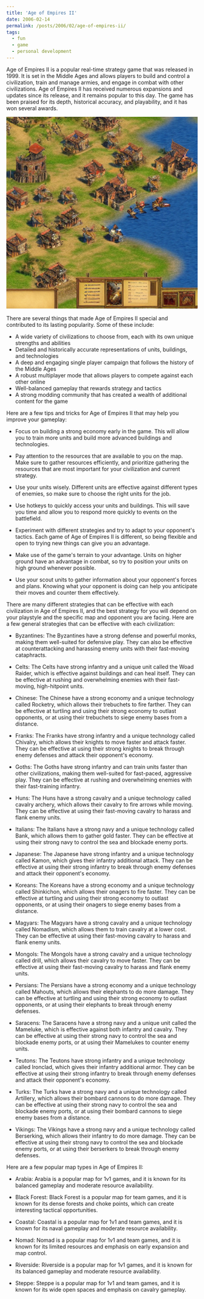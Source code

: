 ```yaml
---
title: 'Age of Empires II'
date: 2006-02-14
permalink: /posts/2006/02/age-of-empires-ii/
tags:
  - fun
  - game
  - personal development
---
```


Age of Empires II is a popular real-time strategy game that was released in 1999. It is set in the Middle Ages and allows players to build and control a civilization, train and manage armies, and engage in combat with other civilizations. Age of Empires II has received numerous expansions and updates since its release, and it remains popular to this day. The game has been praised for its depth, historical accuracy, and playability, and it has won several awards.

<img src='/images/posts/age-of-empires-ii.png'> 

There are several things that made Age of Empires II special and contributed to its lasting popularity. Some of these include:

* A wide variety of civilizations to choose from, each with its own unique strengths and abilities
* Detailed and historically accurate representations of units, buildings, and technologies
* A deep and engaging single player campaign that follows the history of the Middle Ages
* A robust multiplayer mode that allows players to compete against each other online
* Well-balanced gameplay that rewards strategy and tactics
* A strong modding community that has created a wealth of additional content for the game

Here are a few tips and tricks for Age of Empires II that may help you improve your gameplay:

* Focus on building a strong economy early in the game. This will allow you to train more units and build more advanced buildings and technologies.

* Pay attention to the resources that are available to you on the map. Make sure to gather resources efficiently, and prioritize gathering the resources that are most important for your civilization and current strategy.

* Use your units wisely. Different units are effective against different types of enemies, so make sure to choose the right units for the job.

* Use hotkeys to quickly access your units and buildings. This will save you time and allow you to respond more quickly to events on the battlefield.

* Experiment with different strategies and try to adapt to your opponent's tactics. Each game of Age of Empires II is different, so being flexible and open to trying new things can give you an advantage.

* Make use of the game's terrain to your advantage. Units on higher ground have an advantage in combat, so try to position your units on high ground whenever possible.

* Use your scout units to gather information about your opponent's forces and plans. Knowing what your opponent is doing can help you anticipate their moves and counter them effectively.

There are many different strategies that can be effective with each civilization in Age of Empires II, and the best strategy for you will depend on your playstyle and the specific map and opponent you are facing. Here are a few general strategies that can be effective with each civilization:

* Byzantines: The Byzantines have a strong defense and powerful monks, making them well-suited for defensive play. They can also be effective at counterattacking and harassing enemy units with their fast-moving cataphracts.

* Celts: The Celts have strong infantry and a unique unit called the Woad Raider, which is effective against buildings and can heal itself. They can be effective at rushing and overwhelming enemies with their fast-moving, high-hitpoint units.

* Chinese: The Chinese have a strong economy and a unique technology called Rocketry, which allows their trebuchets to fire farther. They can be effective at turtling and using their strong economy to outlast opponents, or at using their trebuchets to siege enemy bases from a distance.

* Franks: The Franks have strong infantry and a unique technology called Chivalry, which allows their knights to move faster and attack faster. They can be effective at using their strong knights to break through enemy defenses and attack their opponent's economy.

* Goths: The Goths have strong infantry and can train units faster than other civilizations, making them well-suited for fast-paced, aggressive play. They can be effective at rushing and overwhelming enemies with their fast-training infantry.

* Huns: The Huns have a strong cavalry and a unique technology called cavalry archery, which allows their cavalry to fire arrows while moving. They can be effective at using their fast-moving cavalry to harass and flank enemy units.

* Italians: The Italians have a strong navy and a unique technology called Bank, which allows them to gather gold faster. They can be effective at using their strong navy to control the sea and blockade enemy ports.

* Japanese: The Japanese have strong infantry and a unique technology called Kamon, which gives their infantry additional attack. They can be effective at using their strong infantry to break through enemy defenses and attack their opponent's economy.

* Koreans: The Koreans have a strong economy and a unique technology called Shinkichon, which allows their onagers to fire faster. They can be effective at turtling and using their strong economy to outlast opponents, or at using their onagers to siege enemy bases from a distance.

* Magyars: The Magyars have a strong cavalry and a unique technology called Nomadism, which allows them to train cavalry at a lower cost. They can be effective at using their fast-moving cavalry to harass and flank enemy units.

* Mongols: The Mongols have a strong cavalry and a unique technology called drill, which allows their cavalry to move faster. They can be effective at using their fast-moving cavalry to harass and flank enemy units.

* Persians: The Persians have a strong economy and a unique technology called Mahouts, which allows their elephants to do more damage. They can be effective at turtling and using their strong economy to outlast opponents, or at using their elephants to break through enemy defenses.

* Saracens: The Saracens have a strong navy and a unique unit called the Mameluke, which is effective against both infantry and cavalry. They can be effective at using their strong navy to control the sea and blockade enemy ports, or at using their Mamelukes to counter enemy units.

* Teutons: The Teutons have strong infantry and a unique technology called Ironclad, which gives their infantry additional armor. They can be effective at using their strong infantry to break through enemy defenses and attack their opponent's economy.

* Turks: The Turks have a strong navy and a unique technology called Artillery, which allows their bombard cannons to do more damage. They can be effective at using their strong navy to control the sea and blockade enemy ports, or at using their bombard cannons to siege enemy bases from a distance.

* Vikings: The Vikings have a strong navy and a unique technology called Berserking, which allows their infantry to do more damage. They can be effective at using their strong navy to control the sea and blockade enemy ports, or at using their berserkers to break through enemy defenses.

Here are a few popular map types in Age of Empires II:

* Arabia: Arabia is a popular map for 1v1 games, and it is known for its balanced gameplay and moderate resource availability.

* Black Forest: Black Forest is a popular map for team games, and it is known for its dense forests and choke points, which can create interesting tactical opportunities.

* Coastal: Coastal is a popular map for 1v1 and team games, and it is known for its naval gameplay and moderate resource availability.

* Nomad: Nomad is a popular map for 1v1 and team games, and it is known for its limited resources and emphasis on early expansion and map control.

* Riverside: Riverside is a popular map for 1v1 games, and it is known for its balanced gameplay and moderate resource availability.

* Steppe: Steppe is a popular map for 1v1 and team games, and it is known for its wide open spaces and emphasis on cavalry gameplay.
